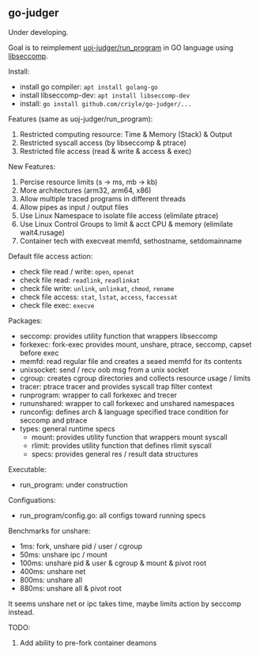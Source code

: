 ## go-judger

Under developing.

Goal is to reimplement [uoj-judger/run_program](https://github.com/vfleaking/uoj) in GO language using [libseccomp](https://github.com/seccomp/libseccomp-golang).

Install:

-   install go compiler: `apt install golang-go`
-   install libseccomp-dev: `apt install libseccomp-dev`
-   install: `go install github.com/criyle/go-judger/...`

Features (same as uoj-judger/run_program):

1.  Restricted computing resource: Time & Memory (Stack) & Output
2.  Restricted syscall access (by libseccomp & ptrace)
3.  Restricted file access (read & write & access & exec)

New Features:

1.  Percise resource limits (s -> ms, mb -> kb)
2.  More architectures (arm32, arm64, x86)
3.  Allow multiple traced programs in different threads
4.  Allow pipes as input / output files
5.  Use Linux Namespace to isolate file access (elimilate ptrace)
6.  Use Linux Control Groups to limit & acct CPU & memory (elimilate wait4.rusage)
7.  Container tech with execveat memfd, sethostname, setdomainname

Default file access action:

-   check file read / write: `open`, `openat`
-   check file read: `readlink`, `readlinkat`
-   check file write: `unlink`, `unlinkat`, `chmod`, `rename`
-   check file access: `stat`, `lstat`, `access`, `faccessat`
-   check file exec: `execve`

Packages:

-   seccomp: provides utility function that wrappers libseccomp
-   forkexec: fork-exec provides mount, unshare, ptrace, seccomp, capset before exec
-   memfd: read regular file and creates a seaed memfd for its contents
-   unixsocket: send / recv oob msg from a unix socket
-   cgroup: creates cgroup directories and collects resource usage / limits
-   tracer: ptrace tracer and provides syscall trap filter context
-   runprogram: wrapper to call forkexec and trecer
-   rununshared: wrapper to call forkexec and unshared namespaces
-   runconfig: defines arch & language specified trace condition for seccomp and ptrace
-   types: general runtime specs
    -   mount: provides utility function that wrappers mount syscall
    -   rlimit: provides utility function that defines rlimit syscall
    -   specs: provides general res / result data structures

Executable:

-   run_program: under construction

Configuations:

-   run_program/config.go: all configs toward running specs

Benchmarks for unshare:

-   1ms: fork, unshare pid / user / cgroup
-   50ms: unshare ipc / mount
-   100ms: unshare pid & user & cgroup & mount & pivot root
-   400ms: unshare net
-   800ms: unshare all
-   880ms: unshare all & pivot root

It seems unshare net or ipc takes time, maybe limits action by seccomp instead.

TODO:

1.  Add ability to pre-fork container deamons
